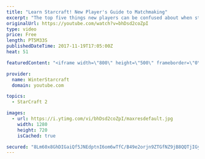 ```yaml
---
title: "Learn Starcraft! New Player's Guide to Matchmaking"
excerpt: "The top five things new players can be confused about when starting off playing Starcraft 2!"
originalUrl: https://youtube.com/watch?v=bhDsd2coZpI
type: video
price: Free
length: PT5M33S
publishedDateTime: 2017-11-19T17:05:00Z
heat: 51

featuredContent: "<iframe width=\"800\" height=\"500\" frameborder=\"0\" src=\"https://www.youtube.com/embed/bhDsd2coZpI\" allow=\"accelerometer; autoplay; encrypted-media; gyroscope; picture-in-picture\" allowfullscreen></iframe>"

provider:
  name: WinterStarcraft
  domain: youtube.com

topics:
  - StarCraft 2

images:
  - url: https://i.ytimg.com/vi/bhDsd2coZpI/maxresdefault.jpg
    width: 1280
    height: 720
    isCached: true

secured: "8Lm60x8GhDIGaiQf5JNEdptnI6om6wTfC/B49e2orjn9ZTGfNZ9jB8QQTjIGy7ysNfPublDmze3auZoJxfWLom+7N8M1Lq3XQsIr3md596ZFgE+2am5GtElhRbEG7CfLL0xpWWMRdn+OWgec3bP5W3WILJR/Vgt4DvdUriQOVOVcVejVhukzMTqz7eXjfMxaMLI2uBsMfZW+gI9RXHvVlcgmTCDXHzCimlBp/ByDyw+hWJ3mBzRMgOigW3a36RqtLcS4QQId1PwTLqMsiHEEG8JjQzs08k/4YAAUOk07G/Bfdf3xARDdrM0I0UclANW+j8Sp2JTRTietkb/CrlbFAynKwKPp9fAAJl5LJUKmX0GRaUdBLZbQSASXrjROfaPqlFjN1ThOd61pQbZYOkcWcY2rFh81sCrXCRDhvCd6nsc=;cYm9GAp57o0pB1FGqsW7Ew=="
---
```


